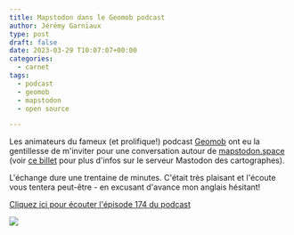 ```yaml
---
title: Mapstodon dans le Geomob podcast
author: Jérémy Garniaux
type: post
draft: false
date: 2023-03-29 T10:07:07+00:00
categories:
  - carnet
tags:
  - podcast
  - geomob
  - mapstodon
  - open source

---
```


Les animateurs du fameux (et prolifique!) podcast [Geomob](https://thegeomob.com) ont eu la gentillesse de m'inviter pour une conversation autour de [mapstodon.space](https://mapstodon.space) (voir [ce billet](https://mapper.fr/carnet/introducing-mapstodon/) pour plus d'infos sur le serveur Mastodon des cartographes). 

L'échange dure une trentaine de minutes. C'était très plaisant et l'écoute vous tentera peut-être - en excusant d'avance mon anglais hésitant!

[Cliquez ici pour écouter l'épisode 174 du podcast](https://thegeomob.com/podcast/episode-174)

![](albums/carnet/mapstodon/geomob-mapstodon.png)

